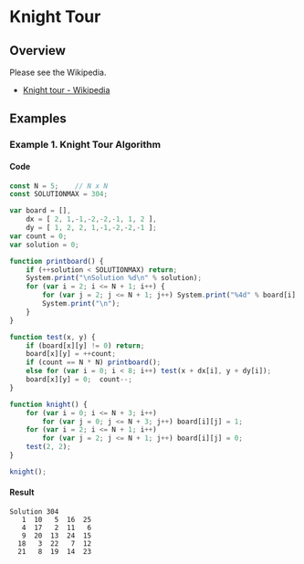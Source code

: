 # Knight Tour

## Overview

Please see the Wikipedia.

*   [Knight tour - Wikipedia](https://en.wikipedia.org/wiki/Knight's_tour)

## Examples

### Example 1. Knight Tour Algorithm

#### Code

```javascript
const N = 5;    // N x N
const SOLUTIONMAX = 304;

var board = [],
    dx = [ 2, 1,-1,-2,-2,-1, 1, 2 ],
    dy = [ 1, 2, 2, 1,-1,-2,-2,-1 ];
var count = 0;
var solution = 0;

function printboard() {
    if (++solution < SOLUTIONMAX) return;
    System.print("\nSolution %d\n" % solution);
    for (var i = 2; i <= N + 1; i++) {
        for (var j = 2; j <= N + 1; j++) System.print("%4d" % board[i][j]);
        System.print("\n");
    }
}

function test(x, y) {
    if (board[x][y] != 0) return;
    board[x][y] = ++count;
    if (count == N * N) printboard();
    else for (var i = 0; i < 8; i++) test(x + dx[i], y + dy[i]);
    board[x][y] = 0;  count--;
}

function knight() {
    for (var i = 0; i <= N + 3; i++)
        for (var j = 0; j <= N + 3; j++) board[i][j] = 1;
    for (var i = 2; i <= N + 1; i++)
        for (var j = 2; j <= N + 1; j++) board[i][j] = 0;
    test(2, 2);
}

knight();
```

#### Result

```
Solution 304
   1  10   5  16  25
   4  17   2  11   6
   9  20  13  24  15
  18   3  22   7  12
  21   8  19  14  23
```
